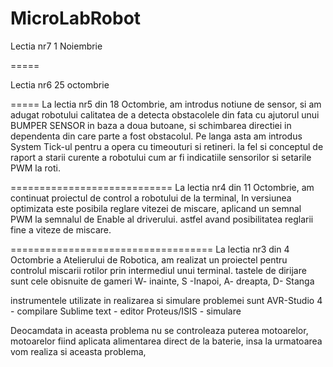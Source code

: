 MicroLabRobot
=============

Lectia nr7 1 Noiembrie

=====

Lectia nr6 25 octombrie

=====
La lectia nr5 din 18 Octombrie, am introdus notiune de sensor, si am adugat robotului calitatea de a detecta obstacolele din fata cu ajutorul unui BUMPER SENSOR in baza a doua butoane, si schimbarea directiei in dependenta din care parte a fost obstacolul.
Pe langa asta am introdus System Tick-ul pentru a opera cu timeouturi si retineri. la fel si conceptul de raport a starii curente a robotului cum ar fi indicatiile sensorilor si setarile PWM la roti.

============================
La lectia nr4 din 11 Octombrie, am continuat proiectul de control a robotului de la terminal, In versiunea optimizata este posibila reglare vitezei de miscare, aplicand un semnal PWM la semnalul de Enable al driverului. astfel avand posibilitatea reglarii fine a viteze de miscare.

===================================
La lectia nr3 din 4 Octombrie a Atelierului de Robotica,
am realizat un proiectel pentru controlul miscarii rotilor prin intermediul unui terminal. tastele de dirijare sunt cele obisnuite de gameri 
W- inainte, S -Inapoi, A- dreapta, D- Stanga

instrumentele utilizate in realizarea si simulare problemei sunt
AVR-Studio 4 - compilare
Sublime text - editor
Proteus/ISIS - simulare

Deocamdata in aceasta problema nu se controleaza puterea motoarelor, motoarelor fiind aplicata alimentarea direct de la baterie, insa la urmatoarea vom realiza si aceasta problema,

